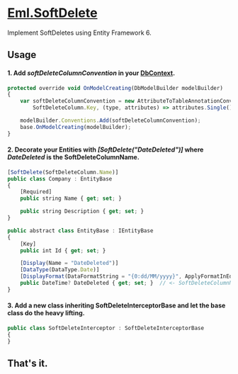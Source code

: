 # [Eml.SoftDelete](https://www.nuget.org/packages/Eml.SoftDelete/)
Implement SoftDeletes using Entity Framework 6.


## Usage
#### 1. Add *softDeleteColumnConvention* in your [DbContext](https://github.com/EddLonzanida/Eml.SoftDelete.Demo/blob/master/Eml.SoftDelete.Data/DefaultDb.cs).

```javascript
protected override void OnModelCreating(DbModelBuilder modelBuilder)
{
    var softDeleteColumnConvention = new AttributeToTableAnnotationConvention<SoftDeleteAttribute, string>(
        SoftDeleteColumn.Key, (type, attributes) => attributes.Single().SoftDeleteColumnName);

    modelBuilder.Conventions.Add(softDeleteColumnConvention);
    base.OnModelCreating(modelBuilder);
}
```

#### 2. Decorate your Entities with  *[SoftDelete(**"DateDeleted"**)]* where ***DateDeleted*** is the SoftDeleteColumnName.

```javascript
[SoftDelete(SoftDeleteColumn.Name)]
public class Company : EntityBase
{
    [Required]
    public string Name { get; set; }

    public string Description { get; set; }
}
```

```javascript
public abstract class EntityBase : IEntityBase
{
    [Key]
    public int Id { get; set; }

    [Display(Name = "DateDeleted")]
    [DataType(DataType.Date)]
    [DisplayFormat(DataFormatString = "{0:dd/MM/yyyy}", ApplyFormatInEditMode = true)]
    public DateTime? DateDeleted { get; set; }  // <- SoftDeleteColumnName
}
```

#### 3. Add a new class inheriting SoftDeleteInterceptorBase and let the base class do the heavy lifting.

```javascript
public class SoftDeleteInterceptor : SoftDeleteInterceptorBase
{
}
```


## That's it.
